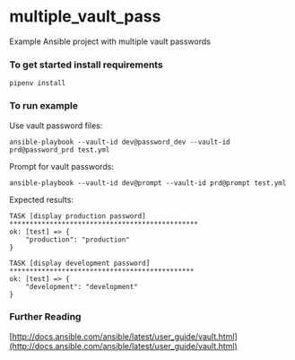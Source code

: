 # multiple_vault_pass
Example Ansible project with multiple vault passwords

### To get started install requirements
``` pipenv install ```

### To run example

Use vault password files:

``` ansible-playbook --vault-id dev@password_dev --vault-id prd@password_prd test.yml ```

Prompt for vault passwords:

``` ansible-playbook --vault-id dev@prompt --vault-id prd@prompt test.yml ```

Expected results:

``` 
TASK [display production password] ***********************************************
ok: [test] => {
    "production": "production"
}

TASK [display development password] **********************************************
ok: [test] => {
    "development": "development"
}
```


### Further Reading

[http://docs.ansible.com/ansible/latest/user_guide/vault.html](http://docs.ansible.com/ansible/latest/user_guide/vault.html)
